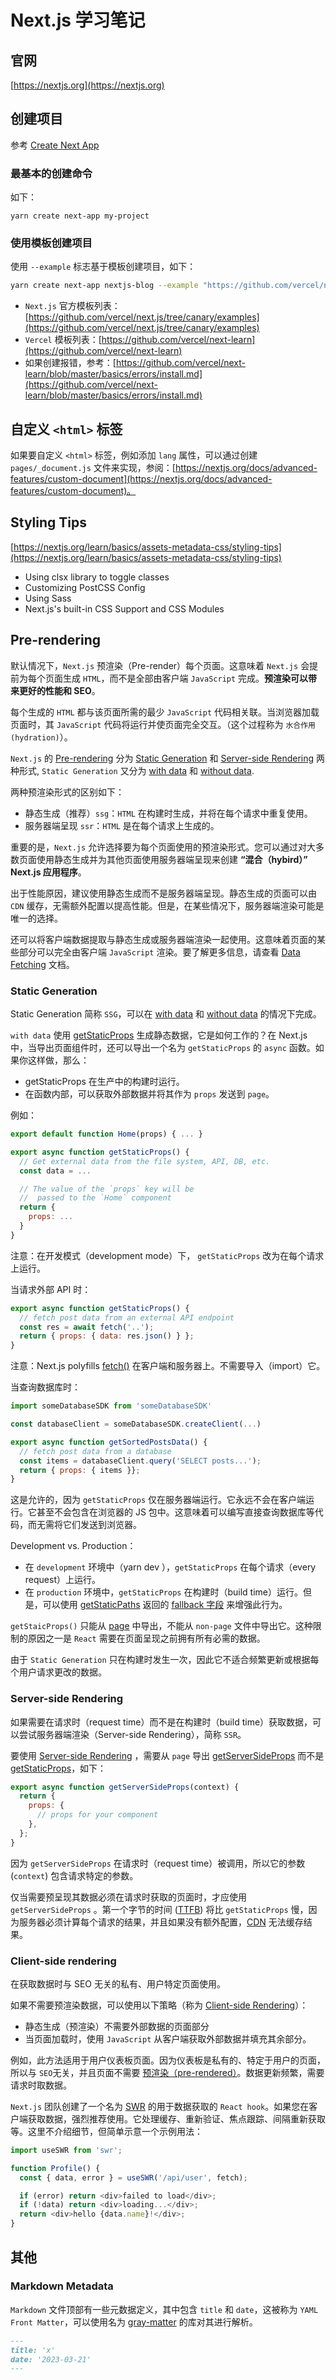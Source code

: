 # Next.js 学习笔记

## 官网

[https://nextjs.org](https://nextjs.org)

## 创建项目

参考 [Create Next App](https://nextjs.org/docs/api-reference/create-next-app)

### 最基本的创建命令

如下：
```
yarn create next-app my-project
```

### 使用模板创建项目

使用 `--example` 标志基于模板创建项目，如下：
```bash
yarn create next-app nextjs-blog --example "https://github.com/vercel/next-learn/tree/master/basics/learn-starter"
```

- `Next.js` 官方模板列表：[https://github.com/vercel/next.js/tree/canary/examples](https://github.com/vercel/next.js/tree/canary/examples)
- `Vercel` 模板列表：[https://github.com/vercel/next-learn](https://github.com/vercel/next-learn)
- 如果创建报错，参考：[https://github.com/vercel/next-learn/blob/master/basics/errors/install.md](https://github.com/vercel/next-learn/blob/master/basics/errors/install.md)

## 自定义 `<html>` 标签

如果要自定义 `<html>` 标签，例如添加 `lang` 属性，可以通过创建 `pages/_document.js` 文件来实现，参阅：[https://nextjs.org/docs/advanced-features/custom-document](https://nextjs.org/docs/advanced-features/custom-document)。

## Styling Tips

[https://nextjs.org/learn/basics/assets-metadata-css/styling-tips](https://nextjs.org/learn/basics/assets-metadata-css/styling-tips)

- Using clsx library to toggle classes
- Customizing PostCSS Config
- Using Sass
- Next.js's built-in CSS Support and CSS Modules

## Pre-rendering

默认情况下，`Next.js` 预渲染（Pre-render）每个页面。这意味着 `Next.js` 会提前为每个页面生成 `HTML`，而不是全部由客户端 `JavaScript` 完成。**预渲染可以带来更好的性能和 SEO**。

每个生成的 `HTML` 都与该页面所需的最少 `JavaScript` 代码相关联。当浏览器加载页面时，其 `JavaScript` 代码将运行并使页面完全交互。（这个过程称为 `水合作用(hydration)`）。

`Next.js` 的 [Pre-rendering](https://nextjs.org/docs/basic-features/pages#pre-rendering) 分为 [Static Generation](https://nextjs.org/docs/basic-features/pages#static-generation-recommended) 和 [Server-side Rendering](https://nextjs.org/docs/basic-features/pages#server-side-rendering) 两种形式, `Static Generation` 又分为 [with data](https://nextjs.org/docs/basic-features/pages#static-generation-with-data) 和 [without data](https://nextjs.org/docs/basic-features/pages#static-generation-with-data).

两种预渲染形式的区别如下：
  - 静态生成（推荐）`ssg`：`HTML` 在构建时生成，并将在每个请求中重复使用。
  - 服务器端呈现 `ssr`：`HTML` 是在每个请求上生成的。

重要的是，`Next.js` 允许选择要为每个页面使用的预渲染形式。您可以通过对大多数页面使用静态生成并为其他页面使用服务器端呈现来创建 **“混合（hybird）” Next.js 应用程序**。

出于性能原因，建议使用静态生成而不是服务器端呈现。静态生成的页面可以由 `CDN` 缓存，无需额外配置以提高性能。但是，在某些情况下，服务器端渲染可能是唯一的选择。

还可以将客户端数据提取与静态生成或服务器端渲染一起使用。这意味着页面的某些部分可以完全由客户端 `JavaScript` 渲染。要了解更多信息，请查看 [Data Fetching](https://nextjs.org/docs/basic-features/data-fetching/client-side) 文档。

### Static Generation

Static Generation 简称 `SSG`，可以在 [with data](https://nextjs.org/docs/basic-features/pages#static-generation-with-data) 和 [without data](https://nextjs.org/docs/basic-features/pages#static-generation-with-data) 的情况下完成。

`with data` 使用 [getStaticProps](https://nextjs.org/docs/basic-features/data-fetching#getstaticprops-static-generation) 生成静态数据，它是如何工作的？在 Next.js 中，当导出页面组件时，还可以导出一个名为 `getStaticProps` 的 `async` 函数。如果你这样做，那么：
- getStaticProps 在生产中的构建时运行。
- 在函数内部，可以获取外部数据并将其作为 `props` 发送到 `page`。

例如：
```js
export default function Home(props) { ... }

export async function getStaticProps() {
  // Get external data from the file system, API, DB, etc.
  const data = ...

  // The value of the `props` key will be
  //  passed to the `Home` component
  return {
    props: ...
  }
}
```
注意：在开发模式（development mode）下， `getStaticProps` 改为在每个请求上运行。

当请求外部 API 时：
```js
export async function getStaticProps() {
  // fetch post data from an external API endpoint
  const res = await fetch('..');
  return { props: { data: res.json() } };
}
```
注意：Next.js polyfills [fetch()](https://nextjs.org/docs/basic-features/supported-browsers-features) 在客户端和服务器上。不需要导入（import）它。

当查询数据库时：
```js
import someDatabaseSDK from 'someDatabaseSDK'

const databaseClient = someDatabaseSDK.createClient(...)

export async function getSortedPostsData() {
  // fetch post data from a database
  const items = databaseClient.query('SELECT posts...');
  return { props: { items }};
}
```
这是允许的，因为 `getStaticProps` 仅在服务器端运行。它永远不会在客户端运行。它甚至不会包含在浏览器的 JS 包中。这意味着可以编写直接查询数据库等代码，而无需将它们发送到浏览器。

Development vs. Production：
- 在 `development` 环境中（yarn dev ），`getStaticProps` 在每个请求（every request）上运行。
- 在 `production` 环境中，`getStaticProps` 在构建时（build time）运行。但是，可以使用 [getStaticPaths](https://nextjs.org/docs/basic-features/data-fetching#getstaticpaths-static-generation) 返回的 [fallback 字段](https://nextjs.org/docs/api-reference/data-fetching/get-static-paths#fallback-false) 来增强此行为。

`getStaicProps()` 只能从 [page](https://nextjs.org/docs/basic-features/pages) 中导出，不能从 `non-page` 文件中导出它。这种限制的原因之一是 `React` 需要在页面呈现之前拥有所有必需的数据。

由于 `Static Generation` 只在构建时发生一次，因此它不适合频繁更新或根据每个用户请求更改的数据。

### Server-side Rendering

如果需要在请求时（request time）而不是在构建时（build time）获取数据，可以尝试服务器端渲染（Server-side Rendering），简称 `SSR`。

要使用 [Server-side Rendering](https://nextjs.org/docs/basic-features/pages#server-side-rendering) ，需要从 `page` 导出 [getServerSideProps](https://nextjs.org/docs/basic-features/data-fetching#getserversideprops-server-side-rendering) 而不是 [getStaticProps](https://nextjs.org/docs/basic-features/data-fetching#getstaticprops-static-generation)，如下：
```js
export async function getServerSideProps(context) {
  return {
    props: {
      // props for your component
    },
  };
}
```

因为 `getServerSideProps` 在请求时（request time）被调用，所以它的参数 (`context`) 包含请求特定的参数。

仅当需要预呈现其数据必须在请求时获取的页面时，才应使用 `getServerSideProps` 。第一个字节的时间 ([TTFB](https://web.dev/time-to-first-byte/)) 将比 `getStaticProps` 慢，因为服务器必须计算每个请求的结果，并且如果没有额外配置，[CDN](https://vercel.com/docs/edge-network/overview) 无法缓存结果。

### Client-side rendering

在获取数据时与 SEO 无关的私有、用户特定页面使用。

如果不需要预渲染数据，可以使用以下策略（称为 [Client-side Rendering](https://nextjs.org/docs/basic-features/data-fetching#fetching-data-on-the-client-side)）：
- 静态生成（预渲染）不需要外部数据的页面部分
- 当页面加载时，使用 `JavaScript` 从客户端获取外部数据并填充其余部分。

例如，此方法适用于用户仪表板页面。因为仪表板是私有的、特定于用户的页面，所以与 `SEO`无关，并且页面不需要 [预渲染（pre-rendered）](https://nextjs.org/docs/basic-features/pages#pre-rendering)。数据更新频繁，需要请求时取数据。

`Next.js` 团队创建了一个名为 [SWR](https://swr.vercel.app/) 的用于数据获取的 `React hook`。如果您在客户端获取数据，强烈推荐使用。它处理缓存、重新验证、焦点跟踪、间隔重新获取等。这里不介绍细节，但简单示意一个示例用法：
```js
import useSWR from 'swr';

function Profile() {
  const { data, error } = useSWR('/api/user', fetch);

  if (error) return <div>failed to load</div>;
  if (!data) return <div>loading...</div>;
  return <div>hello {data.name}!</div>;
}
```

## 其他

### Markdown Metadata

`Markdown` 文件顶部有一些元数据定义，其中包含 `title` 和 `date`，这被称为 `YAML Front Matter`，可以使用名为 [gray-matter](https://github.com/jonschlinkert/gray-matter) 的库对其进行解析。

```markdown
---
title: 'x'
date: '2023-03-21'
---
```
